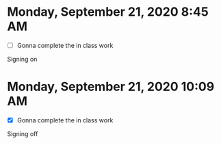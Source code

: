 # Monday, September 21, 2020 8:45 AM
- [ ] Gonna complete the in class work

Signing on

# Monday, September 21, 2020 10:09 AM
- [x] Gonna complete the in class work

Signing off